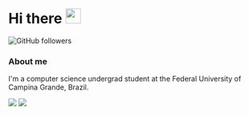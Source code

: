 # Hi there <img src="https://raw.githubusercontent.com/MartinHeinz/MartinHeinz/master/wave.gif" width="30px">


![GitHub followers](https://img.shields.io/github/followers/pedrosqra?label=Seguir&style=social)

### About me
I'm a computer science undergrad student at the Federal University of Campina Grande, Brazil. 

<div>
<img src="https://github-readme-stats.vercel.app/api?username=pedrosqra&count_private=true&show_icons=true&hide=stars,issues&theme=dark" />
<img src="https://github-readme-stats.vercel.app/api/top-langs/?username=pedrosqra&layout=compact&count_private=true&show_icons=true&hide=ruby&theme=dark" />
</div>
